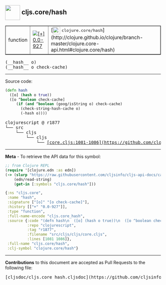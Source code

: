 ## <img width="48px" valign="middle" src="http://i.imgur.com/Hi20huC.png"> cljs.core/hash

 <table border="1">
<tr>

<td>function</td>
<td><a href="https://github.com/cljsinfo/cljs-api-docs/tree/0.0-927"><img valign="middle" alt="[+] 0.0-927" src="https://img.shields.io/badge/+-0.0--927-lightgrey.svg"></a> </td>
<td>
[<img height="24px" valign="middle" src="http://i.imgur.com/1GjPKvB.png"> <samp>clojure.core/hash</samp>](http://clojure.github.io/clojure/branch-master/clojure.core-api.html#clojure.core/hash)
</td>
</tr>
</table>

 <samp>
(__hash__ o)<br>
</samp>
 <samp>
(__hash__ o check-cache)<br>
</samp>

---





Source code:

```clj
(defn hash
  ([o] (hash o true))
  ([o ^boolean check-cache]
     (if (and ^boolean (goog/isString o) check-cache)
       (check-string-hash-cache o)
       (-hash o))))
```

 <pre>
clojurescript @ r1877
└── src
    └── cljs
        └── cljs
            └── <ins>[core.cljs:1081-1086](https://github.com/clojure/clojurescript/blob/r1877/src/cljs/cljs/core.cljs#L1081-L1086)</ins>
</pre>


---

__Meta__ - To retrieve the API data for this symbol:

```clj
;; from Clojure REPL
(require '[clojure.edn :as edn])
(-> (slurp "https://raw.githubusercontent.com/cljsinfo/cljs-api-docs/catalog/cljs-api.edn")
    (edn/read-string)
    (get-in [:symbols "cljs.core/hash"]))
```

```clj
{:ns "cljs.core",
 :name "hash",
 :signature ["[o]" "[o check-cache]"],
 :history [["+" "0.0-927"]],
 :type "function",
 :full-name-encode "cljs.core_hash",
 :source {:code "(defn hash\n  ([o] (hash o true))\n  ([o ^boolean check-cache]\n     (if (and ^boolean (goog/isString o) check-cache)\n       (check-string-hash-cache o)\n       (-hash o))))",
          :repo "clojurescript",
          :tag "r1877",
          :filename "src/cljs/cljs/core.cljs",
          :lines [1081 1086]},
 :full-name "cljs.core/hash",
 :clj-symbol "clojure.core/hash"}

```

---

__Contributions__ to this document are accepted as Pull Requests to the following file:

 <pre>
[cljsdoc/cljs.core_hash.cljsdoc](https://github.com/cljsinfo/cljs-api-docs/blob/master/cljsdoc/cljs.core_hash.cljsdoc)
</pre>

